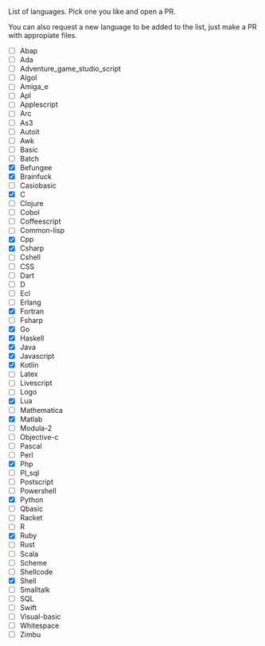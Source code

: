 List of languages. Pick one you like and open a PR.

You can also request a new language to be added to the list, just make a PR with appropiate files.

- [ ] Abap
- [ ] Ada
- [ ] Adventure_game_studio_script
- [ ] Algol
- [ ] Amiga_e
- [ ] Apl
- [ ] Applescript
- [ ] Arc
- [ ] As3
- [ ] Autoit
- [ ] Awk
- [ ] Basic
- [ ] Batch
- [x] Befungee
- [x] Brainfuck
- [ ] Casiobasic
- [x] C
- [ ] Clojure
- [ ] Cobol
- [ ] Coffeescript
- [ ] Common-lisp
- [x] Cpp
- [x] Csharp
- [ ] Cshell
- [ ] CSS
- [ ] Dart
- [ ] D
- [ ] Ecl
- [ ] Erlang
- [x] Fortran
- [ ] Fsharp
- [x] Go
- [x] Haskell
- [x] Java
- [x] Javascript
- [x] Kotlin
- [ ] Latex
- [ ] Livescript
- [ ] Logo
- [x] Lua
- [ ] Mathematica
- [x] Matlab
- [ ] Modula-2
- [ ] Objective-c
- [ ] Pascal
- [ ] Perl
- [x] Php
- [ ] Pl_sql
- [ ] Postscript
- [ ] Powershell
- [x] Python
- [ ] Qbasic
- [ ] Racket
- [ ] R
- [x] Ruby
- [ ] Rust
- [ ] Scala
- [ ] Scheme
- [ ] Shellcode
- [x] Shell
- [ ] Smalltalk
- [ ] SQL
- [ ] Swift
- [ ] Visual-basic
- [ ] Whitespace
- [ ] Zimbu